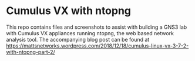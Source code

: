 # Cumulus VX with ntopng 
This repo contains files and screenshots to assist with building a GNS3 lab with Cumulus VX appliances running ntopng, the web based network analysis tool. The accompanying blog post can be found at https://mattsnetworks.wordpress.com/2018/12/18/cumulus-linux-vx-3-7-2-with-ntopng-part-2/
